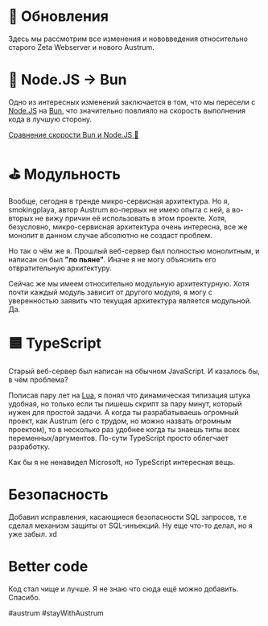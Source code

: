 # 💙 Обновления

Здесь мы рассмотрим все изменения
и нововведения относительно старого
Zeta Webserver и нового Austrum.

# 🧪 Node.JS -> Bun
Одно из интересных изменений
заключается в том, что мы пересели
с [Node.JS](https://nodejs.org) на [Bun](https://bun.sh/), что значительно
повлияло на скорость выполнения кода
в лучшую сторону.

[Сравнение скорости Bun и Node.JS 🚄](https://www.youtube.com/watch?v=-YH2TaLHKvY)

# ⛳ Модульность
Вообще, сегодня в тренде микро-сервисная
архитектура. Но я, smokingplaya, автор Austrum
во-первых не имею опыта с ней, а во-вторых не
вижу причин её использовать в этом проекте.
Хотя, безусловно, микро-сервисная архитектура
очень интересна, все же монолит в данном
случае абсолютно не создаст проблем.

Но так о чём же я. Прошлый веб-сервер
был полностью монолитным, и написан
он был **"по пьяне"**. Иначе я не могу
объяснить его отвратительную
архитектуру.

Сейчас же мы имеем относительно
модульную архитектурную. Хотя
почти каждый модуль зависит от
другого модуля, я могу с уверенностью
заявить что текущая архитектура
является модульной. Да.

# 🟦 TypeScript
Старый веб-сервер был написан
на обычном JavaScript.
И казалось бы, в чём проблема?

Пописав пару лет на [Lua](https://lua.org), я понял
что динамическая типизация штука
удобная, но только если ты пишешь
скрипт за пару минут, который нужен
для простой задачи. А когда ты
разрабатываешь огромный проект,
как Austrum (его с трудом, но можно
назвать огромным проектом), то
в несколько раз удобнее когда ты знаешь
типы всех переменных/аргументов.
По-сути TypeScript просто
облегчает разработку.

Как бы я не ненавидел Microsoft,
но TypeScript интересная вещь.

# Безопасность
Добавил исправления, касающиеся безопасности SQL запросов, т.е сделал механизм защиты от SQL-инъекций.
Ну еще что-то делал, но я уже забыл. xd

# Better code
Код стал чище и лучше.
Я не знаю что сюда ещё можно добавить.
Спасибо.

#austrum #stayWithAustrum